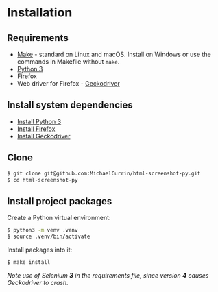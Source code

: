 # Installation


## Requirements

- [Make](https://www.gnu.org/software/make/) - standard on Linux and macOS. Install on Windows or use the commands in Makefile without `make`.
- [Python 3](https://www.python.org)
- Firefox
- Web driver for Firefox - [Geckodriver](https://firefox-source-docs.mozilla.org/testing/geckodriver/index.html)


## Install system dependencies

- [Install Python 3](https://gist.github.com/MichaelCurrin/57caae30bd7b0991098e9804a9494c23)
- [Install Firefox](https://www.mozilla.org/en-US/firefox/new/)
- [Install Geckodriver](https://gist.github.com/MichaelCurrin/877a6ab95d6e8edcd1b1bcb60e71815f)


## Clone

```sh
$ git clone git@github.com:MichaelCurrin/html-screenshot-py.git
$ cd html-screenshot-py
```


## Install project packages

Create a Python virtual environment:

```bash
$ python3 -m venv .venv
$ source .venv/bin/activate
```

Install packages into it:

```sh
$ make install
```

_Note use of Selenium **3** in the requirements file, since version **4** causes Geckodriver to crash._
